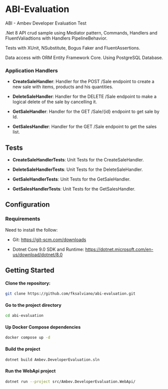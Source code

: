 # ABI-Evaluation

ABI - Ambev Developer Evaluation Test

.Net 8 API crud sample using Mediator pattern, Commands, Handlers and FluentValiadtions with Handlers PipelineBehavior.

Tests with XUnit, NSubstitute, Bogus Faker and FluentAssertions.

Data access with ORM Entity Framework Core. Using PostgreSQL Database.

### Application Handlers

- **CreateSaleHandler**:
    Handler for the POST /Sale endpoint to create a new sale with items, products and his quantities.

- **DeleteSaleHandler**:
    Handler for the DELETE /Sale endpoint to make a logical delete of the sale by cancelling it.

- **GetSaleHandler**:
    Handler for the GET /Sale/{id} endpoint to get sale by Id.

- **GetSalesHandler**:
    Handler for the GET /Sale endpoint to get the sales list.    


## Tests

- **CreateSaleHandlerTests**:
    Unit Tests for the CreateSaleHandler.

- **DeleteSaleHandlerTests**:
    Unit Tests for the DeleteSaleHandler.

- **GetSaleHandlerTests**:
    Unit Tests for the GetSaleHandler.

- **GetSalesHandlerTests**:
    Unit Tests for the GetSalesHandler.

## Configuration

### Requirements

Need to install the follow:

- Git:
    https://git-scm.com/downloads

- Dotnet Core 9.0 SDK and Runtime:
    https://dotnet.microsoft.com/en-us/download/dotnet/8.0


## Getting Started

#### Clone the repository:

```bash
git clone https://github.com/fksalviano/abi-evaluation.git
```

#### Go to the project directory

```bash
cd abi-evaluation
```

#### Up Docker Compose dependencies

```bash
docker compose up -d
```

#### Build the project

```bash
dotnet build Ambev.DeveloperEvaluation.sln 
```

#### Run the WebApi project

```bash
dotnet run --project src/Ambev.DeveloperEvaluation.WebApi/
```
